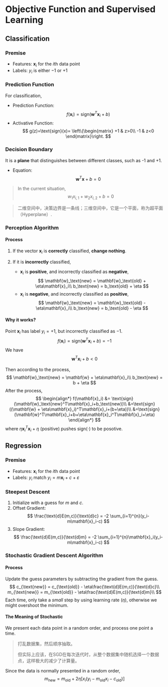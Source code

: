 # Objective Function and Supervised Learning
## Classification
### Premise
* Features: $\mathbf{x}_i$ for the $i$th data point
* Labels: $y_i$ is either $-1$ or $+1$
### Prediction Function
For classification,
* Prediction Function:
$$
f(\mathbf{x}_i) = \text{sign}(\mathbf{w}^T\mathbf{x}_i+b)
$$
* Activative Function:
$$
g(z)=\text{sign}(x)=
\left\{\begin{matrix}
+1 & z>0\\
-1 &  z<0
\end{matrix}\right.
$$
### Decision Boundary
It is a **plane** that distinguishes between different classes, such as -1 and +1.
* Equation:
$$
\mathbf{w}^T\mathbf{x}+b=0
$$
> In the current situation,
> $$
> w_1x_{i,1}+w_2x_{i,2}+b=0
> $$

> 二维空间中，决策边界是一条线；三维空间中，它是一个平面，称为超平面（Hyperplane）.

### Perception Algorithm
#### Process
1. If the vector $\mathbf{x}_i$ is **correctly** classified, **change nothing**.

2. If it is **incorrectly** classified,
   * $\mathbf{x}_i$ is **positive**, and incorrectly classified as **negative**,
   $$
   \mathbf{w}_\text{new} = \mathbf{w}_\text{old} + \eta\mathbf{x}_i\\
   b_\text{new} = b_\text{old} + \eta
   $$
   * $\mathbf{x}_i$ is **negative**, and incorrectly classified as **positive**,
   $$
   \mathbf{w}_\text{new} = \mathbf{w}_\text{old} - \eta\mathbf{x}_i\\
   b_\text{new} = b_\text{old} - \eta
   $$
#### Why it works?
Point $\mathbf{x}_i$ has label $y_i=+1$, but incorrectly classified as $-1$.
$$
f(\mathbf{x}_i) = \text{sign}(\mathbf{w}^T\mathbf{x}_i+b) = -1
$$
We have
$$
\mathbf{w}^T\mathbf{x}_i+b < 0
$$

Then according to the process,
$$
\mathbf{w}_\text{new} = \mathbf{w} + \eta\mathbf{x}_i\\
b_\text{new} = b + \eta
$$
After the process,
$$
\begin{align*}
f(\mathbf{x}_i) &= \text{sign}(\mathbf{w}_\text{new}^T\mathbf{x}_i+b_\text{new})\\
&=\text{sign}((\mathbf{w} + \eta\mathbf{x}_i)^T\mathbf{x}_i+(b+\eta))\\
&=\text{sign}(\mathbf{w}^T\mathbf{x}_i+b+\eta\mathbf{x}_i^T\mathbf{x}_i+\eta)
\end{align*}
$$
where $\eta\mathbf{x}_i^T\mathbf{x}_i+\eta$ (positive) pushes $\text{sign}(\cdot)$ to be posotive.
## Regression
### Premise
* Features: $\mathbf{x}_i$ for the $i$th data point
* Labels: $y_i$ match $y_i=m\mathbf{x}_i+c+\varepsilon$
### Steepest Descent
1. Initialize with a guess for $m$ and $c$.
2. Offset Gradient:
$$
\frac{\text{d}E(m,c)}{\text{d}c} = -2 \sum_{i=1}^{n}(y_i-m\mathbf{x}_i-c)
$$
3. Slope Gradient:
$$
\frac{\text{d}E(m,c)}{\text{d}m} = -2 \sum_{i=1}^{n}\mathbf{x}_i(y_i-m\mathbf{x}_i-c)
$$
### Stochastic Gradient Descent Algorithm
#### Process
Update the guess parameters by subtracting the gradient from the guess.
$$
c_{\text{new}} = c_{\text{old}} - \eta\frac{\text{d}E(m,c)}{\text{d}c}\\
m_{\text{new}} = m_{\text{old}} - \eta\frac{\text{d}E(m,c)}{\text{d}m}\\
$$
Each time, only take a *small* step by using learning rate ($\eta$), otherwise we might overshoot the minimum.
#### The Meaning of Stochastic
We present each data point in a random order, and process one point a time.
> 打乱数据集，然后顺序抽取。
>
> 但实际上应该，在SGD在每次迭代时，从整个数据集中随机选择一个数据点，这样极大的减少了计算量。

Since the data is normally presented in a random order,
$$
m_{\text{new}} = m_{\text{old}} +2\eta[x_i(y_i-m_{\text{old}}x_i-c_{\text{old}})]
$$
